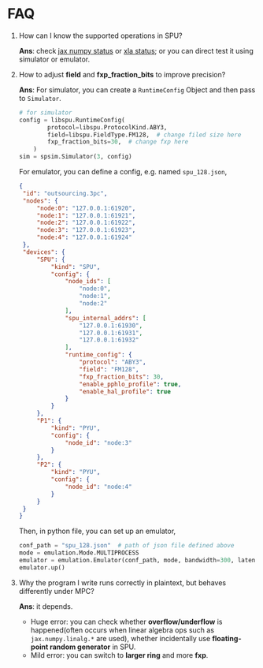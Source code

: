 # FAQ

1. How can I know the supported operations in SPU?

    **Ans**: check [jax numpy status](https://www.secretflow.org.cn/docs/spu/latest/en-US/reference/np_op_status) or [xla status](https://www.secretflow.org.cn/docs/spu/latest/en-US/reference/xla_status);
    or you can direct test it using simulator or emulator.

2. How to adjust **field** and **fxp_fraction_bits** to improve precision?

   **Ans**: For simulator, you can create a `RuntimeConfig` Object and then pass to `Simulator`.

    ```python
    # for simulator
    config = libspu.RuntimeConfig(
            protocol=libspu.ProtocolKind.ABY3,
            field=libspu.FieldType.FM128,  # change filed size here
            fxp_fraction_bits=30,  # change fxp here
        )
    sim = spsim.Simulator(3, config)
   ```

   For emulator, you can define a config, e.g. named `spu_128.json`,

   ```json
   {
    "id": "outsourcing.3pc",
    "nodes": {
        "node:0": "127.0.0.1:61920",
        "node:1": "127.0.0.1:61921",
        "node:2": "127.0.0.1:61922",
        "node:3": "127.0.0.1:61923",
        "node:4": "127.0.0.1:61924"
    },
    "devices": {
        "SPU": {
            "kind": "SPU",
            "config": {
                "node_ids": [
                    "node:0",
                    "node:1",
                    "node:2"
                ],
                "spu_internal_addrs": [
                    "127.0.0.1:61930",
                    "127.0.0.1:61931",
                    "127.0.0.1:61932"
                ],
                "runtime_config": {
                    "protocol": "ABY3",
                    "field": "FM128",
                    "fxp_fraction_bits": 30,
                    "enable_pphlo_profile": true,
                    "enable_hal_profile": true
                }
            }
        },
        "P1": {
            "kind": "PYU",
            "config": {
                "node_id": "node:3"
            }
        },
        "P2": {
            "kind": "PYU",
            "config": {
                "node_id": "node:4"
            }
        }
    }
   }
   ```

   Then, in python file, you can set up an emulator,

   ```python
   conf_path = "spu_128.json"  # path of json file defined above
   mode = emulation.Mode.MULTIPROCESS
   emulator = emulation.Emulator(conf_path, mode, bandwidth=300, latency=20)
   emulator.up()
   ```

3. Why the program I write runs correctly in plaintext, but behaves differently under MPC?

    **Ans**: it depends.
      - Huge error: you can check whether **overflow/underflow** is happened(often occurs when linear algebra ops such as `jax.numpy.linalg.*` are used),
       whether incidentally use **floating-point random generator** in SPU.
      - Mild error: you can switch to **larger ring** and more **fxp**.
